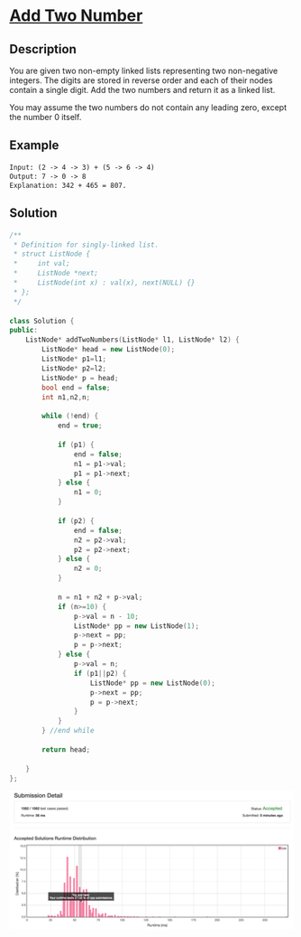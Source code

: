 # [Add Two Number](https://leetcode.com/problems/add-two-numbers/description/)

## Description

You are given two non-empty linked lists representing two non-negative integers. The digits are stored in reverse order and each of their nodes contain a single digit. Add the two numbers and return it as a linked list.

You may assume the two numbers do not contain any leading zero, except the number 0 itself.

## Example

```
Input: (2 -> 4 -> 3) + (5 -> 6 -> 4)
Output: 7 -> 0 -> 8
Explanation: 342 + 465 = 807.
```

## Solution

```cpp
/**
 * Definition for singly-linked list.
 * struct ListNode {
 *     int val;
 *     ListNode *next;
 *     ListNode(int x) : val(x), next(NULL) {}
 * };
 */

class Solution {
public:
    ListNode* addTwoNumbers(ListNode* l1, ListNode* l2) {
        ListNode* head = new ListNode(0);
        ListNode* p1=l1;
        ListNode* p2=l2;
        ListNode* p = head;
        bool end = false;
        int n1,n2,n;
        
        while (!end) {
            end = true;
            
            if (p1) {
                end = false;
                n1 = p1->val;
                p1 = p1->next;
            } else {
                n1 = 0;
            }
            
            if (p2) {
                end = false;
                n2 = p2->val;
                p2 = p2->next;
            } else {
                n2 = 0;
            }
            
            n = n1 + n2 + p->val;
            if (n>=10) {
                p->val = n - 10;
                ListNode* pp = new ListNode(1);
                p->next = pp;
                p = p->next;
            } else {
                p->val = n;
                if (p1||p2) {
                    ListNode* pp = new ListNode(0);
                    p->next = pp;
                    p = p->next;
                }
            }
        } //end while
        
        return head;
        
    }
};
```
![img](./60ms.png)

